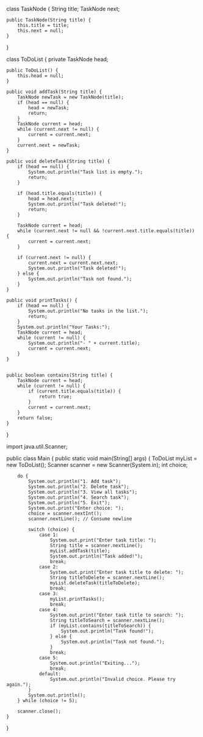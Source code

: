class TaskNode {
    String title;
    TaskNode next;

    public TaskNode(String title) {
        this.title = title;
        this.next = null;
    }
}

class ToDoList {
    private TaskNode head;

    public ToDoList() {
        this.head = null;
    }

    public void addTask(String title) {
        TaskNode newTask = new TaskNode(title);
        if (head == null) {
            head = newTask;
            return;
        }
        TaskNode current = head;
        while (current.next != null) {
            current = current.next;
        }
        current.next = newTask;
    }

    public void deleteTask(String title) {
        if (head == null) {
            System.out.println("Task list is empty.");
            return;
        }

        if (head.title.equals(title)) {
            head = head.next;
            System.out.println("Task deleted!");
            return;
        }

        TaskNode current = head;
        while (current.next != null && !current.next.title.equals(title)) {
            current = current.next;
        }

        if (current.next != null) {
            current.next = current.next.next;
            System.out.println("Task deleted!");
        } else {
            System.out.println("Task not found.");
        }
    }
    
    public void printTasks() {
        if (head == null) {
            System.out.println("No tasks in the list.");
            return;
        }
        System.out.println("Your Tasks:");
        TaskNode current = head;
        while (current != null) {
            System.out.println("- " + current.title);
            current = current.next;
        }
    }


    public boolean contains(String title) {
        TaskNode current = head;
        while (current != null) {
            if (current.title.equals(title)) {
                return true;
            }
            current = current.next;
        }
        return false;
    }
}

import java.util.Scanner;

public class Main {
    public static void main(String[] args) {
        ToDoList myList = new ToDoList();
        Scanner scanner = new Scanner(System.in);
        int choice;

        do {
            System.out.println("1. Add task");
            System.out.println("2. Delete task");
            System.out.println("3. View all tasks");
            System.out.println("4. Search task");
            System.out.println("5. Exit");
            System.out.print("Enter choice: ");
            choice = scanner.nextInt();
            scanner.nextLine(); // Consume newline

            switch (choice) {
                case 1:
                    System.out.print("Enter task title: ");
                    String title = scanner.nextLine();
                    myList.addTask(title);
                    System.out.println("Task added!");
                    break;
                case 2:
                    System.out.print("Enter task title to delete: ");
                    String titleToDelete = scanner.nextLine();
                    myList.deleteTask(titleToDelete);
                    break;
                case 3:
                    myList.printTasks();
                    break;
                case 4:
                    System.out.print("Enter task title to search: ");
                    String titleToSearch = scanner.nextLine();
                    if (myList.contains(titleToSearch)) {
                        System.out.println("Task found!");
                    } else {
                        System.out.println("Task not found.");
                    }
                    break;
                case 5:
                    System.out.println("Exiting...");
                    break;
                default:
                    System.out.println("Invalid choice. Please try again.");
            }
            System.out.println();
        } while (choice != 5);

        scanner.close();
    }
}
